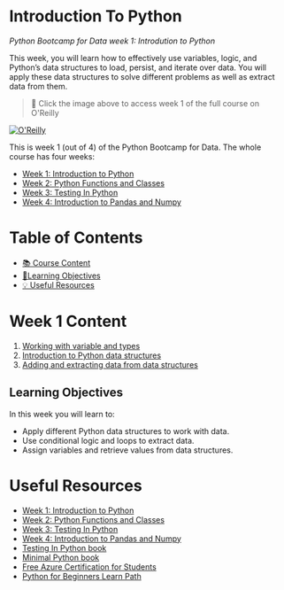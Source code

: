 # Introduction To Python

_Python Bootcamp for Data week 1: Introdution to Python_

This week, you will learn how to effectively use variables, logic, and Python’s data structures to load, persist, and iterate over data. You will apply these data structures to solve different problems as well as extract data from them.

> 🎥 Click the image above to access week 1 of the full course on O'Reilly

[![O'Reilly](https://learning.oreilly.com/covers/urn:orm:video:50146VIDEOPAIML/400w/)](https://learning.oreilly.com/videos/python-bootcamp-for/50146VIDEOPAIML/50146VIDEOPAIML-c1_s2/ "Introduction to Python")

This is week 1 (out of 4) of the Python Bootcamp for Data. The whole course has four weeks:

- [Week 1: Introduction to Python](https://github.com/alfredodeza/introduction-to-python)
- [Week 2: Python Functions and Classes](https://github.com/alfredodeza/python-functions-and-classes)
- [Week 3: Testing In Python](https://github.com/alfredodeza/python-testing/)
- [Week 4: Introduction to Pandas and Numpy](https://github.com/alfredodeza/pandas-and-numpy)

# Table of Contents

- [📚 Course Content](#week-1-content)
- [🎯Learning Objectives](#learning-objectives)
- [💡 Useful Resources](#useful-resources)

# Week 1 Content

1. [Working with variable and types](./notebooks/lesson1/)
1. [Introduction to Python data structures](./notebooks/lesson2/)
1. [Adding and extracting data from data structures](./notebooks/lesson3/)

## Learning Objectives

In this week you will learn to:

- Apply different Python data structures to work with data.
- Use conditional logic and loops to extract data.
- Assign variables and retrieve values from data structures.


# Useful Resources

- [Week 1: Introduction to Python](https://github.com/alfredodeza/introduction-to-python)
- [Week 2: Python Functions and Classes](https://github.com/alfredodeza/python-functions-and-classes)
- [Week 3: Testing In Python](https://github.com/alfredodeza/python-testing/)
- [Week 4: Introduction to Pandas and Numpy](https://github.com/alfredodeza/pandas-and-numpy)
- [Testing In Python book](https://learning.oreilly.com/library/view/testing-in-python/97986PAIML/)
- [Minimal Python book](https://www.amazon.com/Minimal-Python-efficient-programmer-onemillion2021-ebook/dp/B0855NSRR7)
- [Free Azure Certification for Students](https://docs.microsoft.com/learn/certifications/student-training-and-certification?WT.mc_id=academic-0000-alfredodeza)
- [Python for Beginners Learn Path](https://docs.microsoft.com/learn/paths/beginner-python/?WT.mc_id=academic-0000-alfredodeza)
